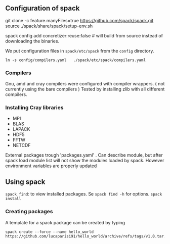 ## Configuration of spack

git clone -c feature.manyFiles=true https://github.com/spack/spack.git
source ./spack/share/spack/setup-env.sh

spack config add concretizer:reuse:false # will build from source instead of downloading the binaries.

We put configuration files in `spack/etc/spack` from the `config` directory. 

```
ln -s config/compilers.yaml   ./spack/etc/spack/compilers.yaml
```

### Compilers

Gnu, amd and cray compilers were configured with compiler wrappers. ( not currently using the bare compilers )
Tested by installing zlib with all different compilers.


### Installing Cray libraries
- MPI
- BLAS 
- LAPACK
- HDF5
- FFTW
- NETCDF

External packages trough 'packages.yaml' .
Can describe module, but after spack load module list will not show the modules loaded by spack. However environment variables are properly updated


## Using spack

`spack find`:  to view installed packages. Se `spack find -h` for options.
`spack install` 

### Creating packages

A template for a spack package can be created by typing
```
spack create --force --name hello_world https://github.com/lucaparisi91/hello_world/archive/refs/tags/v1.0.tar.gz
```
